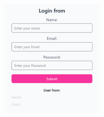 


<p align="center">
  <img src="./public/Screenshot 2025-07-06 065109.png" alt="img" width="300"/>
</p>


